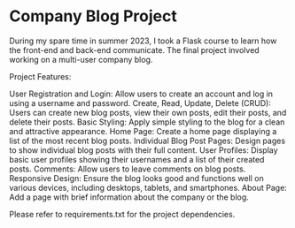 # Company Blog Project

During my spare time in summer 2023, I took a Flask course to learn how the front-end and back-end communicate. 
The final project involved working on a multi-user company blog.

Project Features: 

User Registration and Login: Allow users to create an account and log in using a username and password.
Create, Read, Update, Delete (CRUD): Users can create new blog posts, view their own posts, edit their posts, and delete their posts.
Basic Styling: Apply simple styling to the blog for a clean and attractive appearance.
Home Page: Create a home page displaying a list of the most recent blog posts.
Individual Blog Post Pages: Design pages to show individual blog posts with their full content.
User Profiles: Display basic user profiles showing their usernames and a list of their created posts.
Comments: Allow users to leave comments on blog posts.
Responsive Design: Ensure the blog looks good and functions well on various devices, including desktops, tablets, and smartphones.
About Page: Add a page with brief information about the company or the blog.

Please refer to requirements.txt for the project dependencies.
